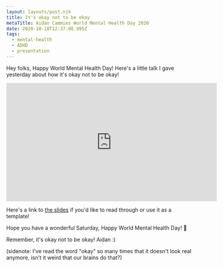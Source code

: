 ```yaml
---
layout: layouts/post.njk
title: It's okay not to be okay
metaTitle: Aidan Cammies World Mental Health Day 2020
date: 2020-10-10T12:37:08.995Z
tags:
  - mental-health
  - ADHD
  - presentation
---
```

Hey folks, Happy World Mental Health Day! Here's a little  talk I gave yesterday about how it's okay not to be okay! 

<iframe width="560" height="315" src="https://www.youtube.com/embed/rgdhepM9S_4" frameborder="0" allow="accelerometer; autoplay; encrypted-media; gyroscope; picture-in-picture" allowfullscreen></iframe>

Here's a link to [the slides](tinyurl.com/NotOkayOkay2020) if you'd like to read through or use it as a template! 

Hope you have a wonderful Saturday, Happy World Mental Health Day! 💖

Remember, it's okay not to be okay! 
Aidan :)

(sidenote: I've read the word "okay" so many times that it doesn't look real anymore, isn't it weird that our brains do that?)
